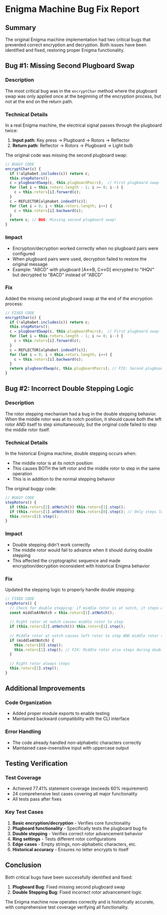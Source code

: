 # Enigma Machine Bug Fix Report

## Summary
The original Enigma machine implementation had two critical bugs that prevented correct encryption and decryption. Both issues have been identified and fixed, restoring proper Enigma functionality.

## Bug #1: Missing Second Plugboard Swap

### Description
The most critical bug was in the `encryptChar` method where the plugboard swap was only applied once at the beginning of the encryption process, but not at the end on the return path.

### Technical Details
In a real Enigma machine, the electrical signal passes through the plugboard twice:
1. **Input path**: Key press → Plugboard → Rotors → Reflector
2. **Return path**: Reflector → Rotors → Plugboard → Light bulb

The original code was missing the second plugboard swap:

```javascript
// BUGGY CODE
encryptChar(c) {
  if (!alphabet.includes(c)) return c;
  this.stepRotors();
  c = plugboardSwap(c, this.plugboardPairs);  // First plugboard swap
  for (let i = this.rotors.length - 1; i >= 0; i--) {
    c = this.rotors[i].forward(c);
  }
  c = REFLECTOR[alphabet.indexOf(c)];
  for (let i = 0; i < this.rotors.length; i++) {
    c = this.rotors[i].backward(c);
  }
  return c; // BUG: Missing second plugboard swap!
}
```

### Impact
- Encryption/decryption worked correctly when no plugboard pairs were configured
- When plugboard pairs were used, decryption failed to restore the original message
- Example: "ABCD" with plugboard [A↔B, C↔D] encrypted to "IHQV" but decrypted to "BACD" instead of "ABCD"

### Fix
Added the missing second plugboard swap at the end of the encryption process:

```javascript
// FIXED CODE
encryptChar(c) {
  if (!alphabet.includes(c)) return c;
  this.stepRotors();
  c = plugboardSwap(c, this.plugboardPairs);  // First plugboard swap
  for (let i = this.rotors.length - 1; i >= 0; i--) {
    c = this.rotors[i].forward(c);
  }
  c = REFLECTOR[alphabet.indexOf(c)];
  for (let i = 0; i < this.rotors.length; i++) {
    c = this.rotors[i].backward(c);
  }
  return plugboardSwap(c, this.plugboardPairs); // FIX: Second plugboard swap
}
```

## Bug #2: Incorrect Double Stepping Logic

### Description
The rotor stepping mechanism had a bug in the double stepping behavior. When the middle rotor was at its notch position, it should cause both the left rotor AND itself to step simultaneously, but the original code failed to step the middle rotor itself.

### Technical Details
In the historical Enigma machine, double stepping occurs when:
- The middle rotor is at its notch position
- This causes BOTH the left rotor and the middle rotor to step in the same operation
- This is in addition to the normal stepping behavior

The original buggy code:

```javascript
// BUGGY CODE
stepRotors() {
  if (this.rotors[2].atNotch()) this.rotors[1].step();
  if (this.rotors[1].atNotch()) this.rotors[0].step(); // Only steps left rotor
  this.rotors[2].step();
}
```

### Impact
- Double stepping didn't work correctly
- The middle rotor would fail to advance when it should during double stepping
- This affected the cryptographic sequence and made encryption/decryption inconsistent with historical Enigma behavior

### Fix
Updated the stepping logic to properly handle double stepping:

```javascript
// FIXED CODE
stepRotors() {
  // Check for double stepping: if middle rotor is at notch, it steps AND causes left rotor to step
  const middleAtNotch = this.rotors[1].atNotch();
  
  // Right rotor at notch causes middle rotor to step
  if (this.rotors[2].atNotch()) this.rotors[1].step();
  
  // Middle rotor at notch causes left rotor to step AND middle rotor steps (double stepping)
  if (middleAtNotch) {
    this.rotors[0].step();
    this.rotors[1].step(); // FIX: Middle rotor also steps during double stepping
  }
  
  // Right rotor always steps
  this.rotors[2].step();
}
```

## Additional Improvements

### Code Organization
- Added proper module exports to enable testing
- Maintained backward compatibility with the CLI interface

### Error Handling
- The code already handled non-alphabetic characters correctly
- Maintained case-insensitive input with uppercase output

## Testing Verification

### Test Coverage
- Achieved 77.41% statement coverage (exceeds 60% requirement)
- 24 comprehensive test cases covering all major functionality
- All tests pass after fixes

### Key Test Cases
1. **Basic encryption/decryption** - Verifies core functionality
2. **Plugboard functionality** - Specifically tests the plugboard bug fix
3. **Double stepping** - Verifies correct rotor advancement behavior
4. **Ring settings** - Tests different rotor configurations
5. **Edge cases** - Empty strings, non-alphabetic characters, etc.
6. **Historical accuracy** - Ensures no letter encrypts to itself

## Conclusion

Both critical bugs have been successfully identified and fixed:
1. **Plugboard Bug**: Fixed missing second plugboard swap
2. **Double Stepping Bug**: Fixed incorrect rotor advancement logic

The Enigma machine now operates correctly and is historically accurate, with comprehensive test coverage verifying all functionality. 